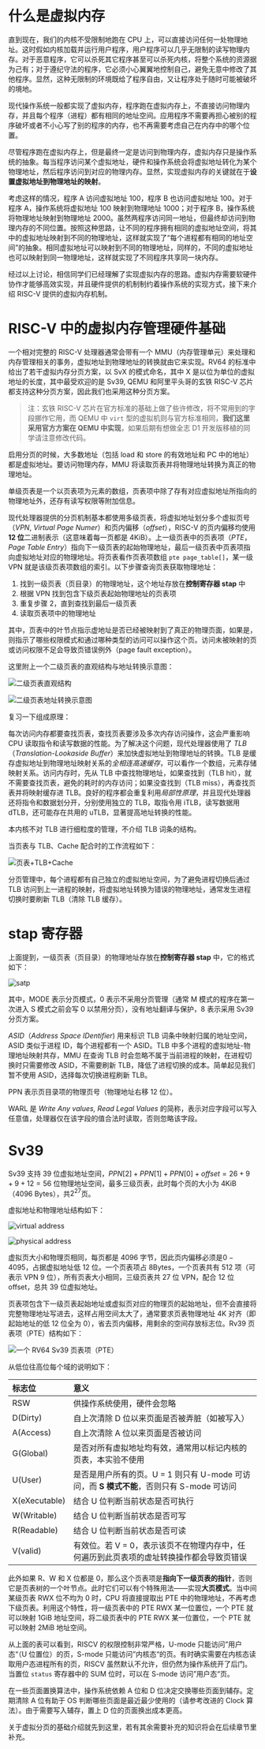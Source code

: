 # 什么是虚拟内存

直到现在，我们的内核不受限制地跑在 CPU 上，可以直接访问任何一处物理地址。这时假如内核加载并运行用户程序，用户程序可以几乎无限制的读写物理内存。对于恶意程序，它可以杀死其它程序甚至可以杀死内核，将整个系统的资源据为己有；对于遵纪守法的程序，它必须小心翼翼地控制自己，避免无意中修改了其他程序。显然，这种无限制的环境既给了程序自由，又让程序处于随时可能被破坏的境地。

现代操作系统一般都实现了虚拟内存，程序跑在虚拟内存上，不直接访问物理内存，并且每个程序（进程）都有相同的地址空间。应用程序不需要再担心被别的程序破坏或者不小心写了别的程序的内存，也不再需要考虑自己在内存中的哪个位置。

尽管程序跑在虚拟内存上，但是最终一定是访问到物理内存，虚拟内存只是操作系统的抽象。每当程序访问某个虚拟地址，硬件和操作系统会将虚拟地址转化为某个物理地址，然后程序访问到对应的物理内存。显然，实现虚拟内存的关键就在于**设置虚拟地址到物理地址的映射**。

考虑这样的情况，程序 A 访问虚拟地址 100，程序 B 也访问虚拟地址 100。对于程序 A，操作系统将虚拟地址 100 映射到物理地址 1000；对于程序 B，操作系统将物理地址映射到物理地址 2000。虽然两程序访问同一地址，但最终却访问到物理内存的不同位置。按照这种思路，让不同的程序拥有相同的虚拟地址空间，将其中的虚拟地址映射到不同的物理地址，这样就实现了“每个进程都有相同的地址空间”的抽象。相同虚拟地址可以映射到不同的物理地址，同样的，不同的虚拟地址也可以映射到同一物理地址，这样就实现了不同程序共享同一块内存。

经过以上讨论，相信同学们已经理解了实现虚拟内存的思路。虚拟内存需要软硬件协作才能够高效实现，并且硬件提供的机制制约着操作系统的实现方式，接下来介绍 RISC-V 提供的虚拟内存机制。

# RISC-V 中的虚拟内存管理硬件基础

一个相对完整的 RISC-V 处理器通常会带有一个 MMU（内存管理单元）来处理和内存管理相关的事务，虚拟地址到物理地址的转换就由它来实现。RV64 的标准中给出了若干虚拟内存分页方案，以 SvX 的模式命名，其中 X 是以位为单位的虚拟地址的长度，其中最受欢迎的是 Sv39, QEMU 和阿里平头哥的玄铁 RISC-V 芯片都支持这种分页方案，因此我们也采用这种分页方案。

> 注：玄铁 RISC-V 芯片在官方标准的基础上做了些许修改，将不常用到的字段挪作它用，而 QEMU 中 `virt` 型的虚拟机则与官方标准相同，**我们这里采用官方方案在 QEMU 中实现**，如果后期有想做全志 D1 开发版移植的同学请注意修改代码。

启用分页的时候，大多数地址（包括 load 和 store 的有效地址和 PC 中的地址）都是虚拟地址。要访问物理内存，MMU 将读取页表并将物理地址转换为真正的物理地址。

单级页表是一个以页表项为元素的数组，页表项中除了存有对应虚拟地址所指向的物理地址外，还存有读写权限等附加信息。

现代处理器提供的分页机制基本都使用多级页表，将虚拟地址划分多个虚拟页号（*VPN*, *Virtual Page Numer*）和页内偏移（*offset*），RISC-V 的页内偏移均使用 **12 位**二进制表示（这意味着每一页都是 4KiB）。上一级页表中的页表项（*PTE*， *Page Table Entry*）指向下一级页表的起始物理地址，最后一级页表中页表项指向虚拟地址对应的物理地址。将页表看作页表项数组 `pte page_table[]`，某一级 VPN 就是该级页表项数组的索引。以下步骤查询页表获取物理地址：

1. 找到一级页表（页目录）的物理地址，这个地址存放在**控制寄存器 stap** 中
2. 根据 VPN 找到包含下级页表起始物理地址的页表项
3. 重复步骤 2，直到查找到最后一级页表
4. 读取页表项中的物理地址

其中，页表中的叶节点指示虚地址是否已经被映射到了真正的物理页面，如果是，则指示了哪些权限模式和通过哪种类型的访问可以操作这个页。访问未被映射的页或访问权限不足会导致页错误例外（page fault exception）。

这里附上一个二级页表的直观结构与地址转换示意图：

![二级页表直观结构](intro/2_level_PT_struct.png)

![二级页表地址转换示意图](intro/2_level_PT_trans.png)

复习一下组成原理：

每次访问内存都要查找页表，查找页表要涉及多次内存访问操作，这会严重影响 CPU 读取指令和读写数据的性能。为了解决这个问题，现代处理器使用了 *TLB*（*Translation-Lookaside Buffer*）来加快虚拟地址到物理地址的转换。TLB 是缓存虚拟地址到物理地址映射关系的*全相连高速缓存*，可以看作一个数组，元素存储映射关系。访问内存时，先从 TLB 中查找物理地址，如果查找到（TLB hit），就不需要查找页表，避免的耗时的内存访问；如果没查找到（TLB miss），再查找页表并将映射缓存进 TLB。良好的程序都会重复利用*局部性原理*，并且现代处理器还将指令和数据划分开，分别使用独立的 TLB，取指令用 iTLB，读写数据用 dTLB，还可能存在共用的 uTLB，显著提高地址转换的性能。

本内核不对 TLB 进行细粒度的管理，不介绍 TLB 词条的结构。

当页表与 TLB、Cache 配合时的工作流程如下：

![页表+TLB+Cache](intro/PT+TLB+Cache.png)

分页管理中，每个进程都有自己独立的虚拟地址空间，为了避免进程切换后通过 TLB 访问到上一进程的映射，将虚拟地址转换为错误的物理地址，通常发生进程切换时要刷新 TLB（清除 TLB 缓存）。

# stap 寄存器

上面提到，一级页表（页目录）的物理地址存放在**控制寄存器 stap** 中，它的格式如下：

![satp](intro/satp.png)

其中，MODE 表示分页模式，0 表示不采用分页管理（通常 M 模式的程序在第一次进入 S 模式之前会写 0 以禁用分页），没有地址翻译与保护，8 表示采用 Sv39 分页方案。

*ASID*（*Address Space IDentifier*) 用来标识 TLB 词条中映射归属的地址空间，ASID 类似于进程 ID，每个进程都有一个 ASID。TLB 中多个进程的虚拟地址-物理地址映射共存，MMU 在查询 TLB 时会忽略不属于当前进程的映射，在进程切换时只需要修改 ASID，不需要刷新 TLB，降低了进程切换的成本。简单起见我们暂不使用 ASID，选择每次切换进程刷新 TLB。

PPN 表示页目录项的物理页号（物理地址右移 12 位）。

WARL 是 *Write Any values, Read Legal Values* 的简称，表示对应字段可以写入任意值，处理器仅在该字段的值合法时读取，否则忽略该字段。

# Sv39

Sv39 支持 39 位虚拟地址空间，$PPN[2]+PPN[1]+PPN[0]+offset=26+9+9+12=56$ 位物理地址空间，最多三级页表，此时每个页的大小为 4KiB（4096 Bytes），共$2^{27}$页。

虚拟地址和物理地址结构如下：

![virtual address](intro/virtual-address.png)

![physical address](intro/physical-address.png)

虚拟页大小和物理页相同，每页都是 4096 字节，因此页内偏移必须是$0 - 4095$，占据虚拟地址低 12 位。一个页表项占 8Bytes，一个页表共有 512 项（可表示 VPN 9 位），所有页表大小相同，三级页表共 27 位 VPN，配合 12 位 offset，总共 39 位虚拟地址。

页表项包含下一级页表起始地址或虚拟页对应的物理页的起始地址，但不会直接将完整物理地址写进去，这样占用空间太大了，通常要求页表物理地址 4K 对齐（即起始地址的低 12 位全为 0），省去页内偏移，用剩余的空间存放标志位。Rv39 页表项（PTE）结构如下：

![一个 RV64 Sv39 页表项（PTE）](intro/sv39_PTE.png)

从低位往高位每个域的说明如下：

| 标志位 | 意义 |
| :- | :- |
| RSW | 供操作系统使用，硬件会忽略 |
| D(Dirty) | 自上次清除 D 位以来页面是否被弄脏（如被写入） |
| A(Access) | 自上次清除 A 位以来页面是否被访问 |
| G(Global) | 是否对所有虚拟地址均有效，通常用以标记内核的页表，本实验不使用 |
| U(User) | 是否是用户所有的页。U = 1 则只有 U-mode 可访问，而 **S 模式不能**，否则只有 S-mode 可访问 |
| X(eXecutable) | 结合 U 位判断当前状态是否可执行 |
| W(Writable) | 结合 U 位判断当前状态是否可写 |
| R(Readable) | 结合 U 位判断当前状态是否可读 |
| V(valid) | 有效位。若 V = 0，表示该页不在物理内存中，任何遍历到此页表项的虚址转换操作都会导致页错误 |

此外如果 R、W 和 X 位都是 0，那么这个页表项是**指向下一级页表的指针**，否则它是页表树的一个叶节点。此时它们可以有个特殊用法——实现**大页模式**。当中间某级页表 RWX 位不均为 0 时，CPU 将直接提取出 PTE 中的物理地址，不再考虑下级页表。利用这个特性，将一级页表中的 PTE RWX 某一位置位，一个 PTE 就可以映射 1GiB 地址空间，将二级页表中的 PTE RWX 某一位置位，一个 PTE 就可以映射 2MiB 地址空间。

从上面的表可以看到，RISCV 的权限控制非常严格，U-mode 只能访问”用户态“（U 位置位）的页，S-mode 只能访问”内核态“的页。有时确实需要在内核态读取用户态进程所有的页，RISCV 虽然默认不允许，但仍然为操作系统开了后门。当置位 `status` 寄存器中的 SUM 位时，可以在 S-mode 访问”用户态“页。

在一些页面置换算法中，操作系统依赖 A 位和 D 位决定交换哪些页面到辅存。定期清除 A 位有助于 OS 判断哪些页面是最近最少使用的（请参考改进的 Clock 算法）。由于需要写入辅存，置上 D 位的页面换出成本更高。

关于虚拟分页的基础介绍就先到这里，若有其余需要补充的知识将会在后续章节里补充。